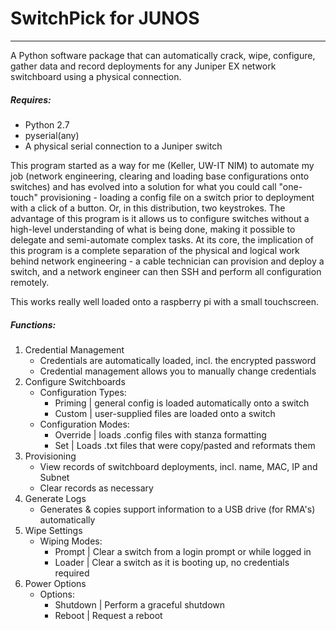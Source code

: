 # SwitchPick for JUNOS
---

A Python software package that can automatically crack, wipe, configure, gather data and record deployments for any Juniper EX network switchboard using a physical connection.

##### Requires:
 - Python 2.7
 - pyserial(any)
 - A physical serial connection to a Juniper switch

 
This program started as a way for me (Keller, UW-IT NIM) to automate my job (network engineering, clearing and loading base configurations onto switches) and has evolved into a solution for what you could call "one-touch" provisioning - loading a config file on a switch prior to deployment with a click of a button.
Or, in this distribution, two keystrokes. The advantage of this program is it allows us to configure switches without a high-level understanding of what is being done, making it possible to delegate and semi-automate complex tasks.
At its core, the implication of this program is a complete separation of the physical and logical work behind network engineering - a cable technician can provision and deploy a switch, and a network engineer can then SSH and perform all configuration remotely.

This works really well loaded onto a raspberry pi with a small touchscreen.


##### Functions:
1. Credential Management
    - Credentials are automatically loaded, incl. the encrypted password
    - Credential management allows you to manually change credentials
2. Configure Switchboards
    - Configuration Types:
        * Priming | general config is loaded automatically onto a switch
        * Custom | user-supplied files are loaded onto a switch
    - Configuration Modes:
        * Override | loads .config files with stanza formatting
        * Set | Loads .txt files that were copy/pasted and reformats them
3. Provisioning
    - View records of switchboard deployments, incl. name, MAC, IP and Subnet
    - Clear records as necessary
4. Generate Logs
    - Generates & copies support information to a USB drive (for RMA's) automatically
5. Wipe Settings
    - Wiping Modes:
        * Prompt | Clear a switch from a login prompt or while logged in
        * Loader | Clear a switch as it is booting up, no credentials required
6. Power Options
    - Options:
        * Shutdown | Perform a graceful shutdown
        * Reboot | Request a reboot